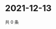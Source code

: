 # 2021-12-13

共 0 条

<!-- BEGIN WEIBO -->
<!-- 最后更新时间 Mon Dec 13 2021 06:10:56 GMT+0800 (China Standard Time) -->

<!-- END WEIBO -->
